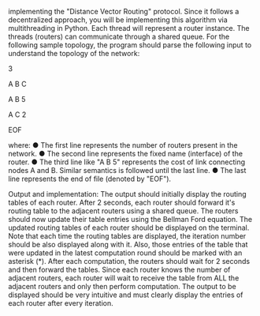 implementing the "Distance Vector Routing" protocol. Since it follows a decentralized approach, you will be implementing this algorithm via multithreading in Python. Each thread will represent a router instance. The threads (routers) can communicate through a shared queue.
For the following sample topology,
the program should parse the following input to understand the topology of the network:

3

A B C

A B 5

A C 2

EOF

where:
● The first line represents the number of routers present in the network.
● The second line represents the fixed name (interface) of the router.
● The third line like "A B 5" represents the cost of link connecting nodes A and B. Similar semantics is followed until the last line.
● The last line represents the end of file (denoted by "EOF").

Output and implementation:
The output should initially display the routing tables of each router.
After 2 seconds, each router should forward it's routing table to the adjacent routers using a shared queue.
The routers should now update their table entries using the Bellman Ford equation.
The updated routing tables of each router should be displayed on the terminal.
Note that each time the routing tables are displayed, the iteration number should be also displayed along with it. Also, those entries of the table that were updated in the latest computation round should be marked with an asterisk (*).
After each computation, the routers should wait for 2 seconds and then forward the tables.
Since each router knows the number of adjacent routers, each router will wait to receive the table from ALL the adjacent routers and only then perform computation.
The output to be displayed should be very intuitive and must clearly display the entries of each router after every iteration.
